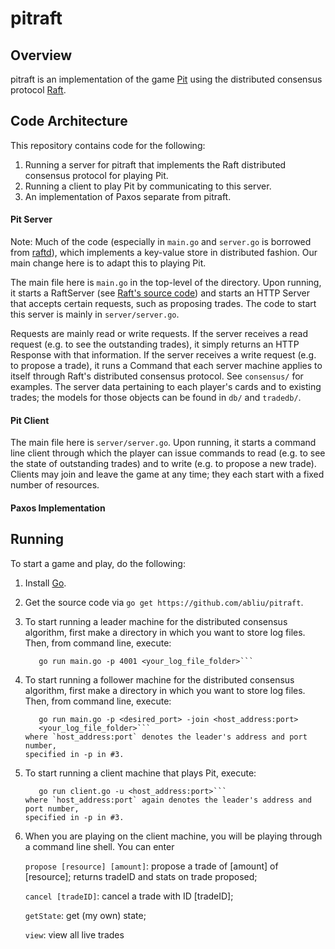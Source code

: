 pitraft
=====

## Overview

pitraft is an implementation of the game
[Pit](http://en.wikipedia.org/wiki/Pit_(game)) using the distributed consensus
protocol [Raft](https://ramcloud.stanford.edu/wiki/download/attachments/11370504/raft.pdf).

## Code Architecture

This repository contains code for the following:

1. Running a server for pitraft that implements the Raft distributed consensus
   protocol for playing Pit.
2. Running a client to play Pit by communicating to this server.
3. An implementation of Paxos separate from pitraft.

#### Pit Server

Note: Much of the code (especially in `main.go` and `server.go` is borrowed from
[raftd](https://github.com/goraft/raftd)), which implements a key-value store in
distributed fashion. Our main change here is to adapt this to playing Pit.

The main file here is `main.go` in the top-level of the directory. Upon running,
it starts a RaftServer (see [Raft's source
code](https://github.com/goraft/raft)) and starts an HTTP Server that accepts
certain requests, such as proposing trades. The code to start this server is
mainly in `server/server.go`.

Requests are mainly read or write requests. If the server receives a read
request (e.g. to see the outstanding trades), it simply returns an HTTP Response
with that information. If the server receives a write request (e.g. to propose a
trade), it runs a Command that each server machine applies to itself through
Raft's distributed consensus protocol. See `consensus/` for examples. The server
data pertaining to each player's cards and to existing trades; the models for
those objects can be found in `db/` and `tradedb/`.

#### Pit Client

The main file here is `server/server.go`. Upon running, it starts a command line
client through which the player can issue commands to read (e.g. to see the
state of outstanding trades) and to write (e.g. to propose a new trade). Clients
may join and leave the game at any time; they each start with a fixed number of
resources.

#### Paxos Implementation

## Running

To start a game and play, do the following:

1. Install [Go](http://golang.org/).
2. Get the source code via ```go get https://github.com/abliu/pitraft```.
3. To start running a leader machine for the distributed consensus algorithm,
   first make a directory in which you want to store log files. Then, from
   command line, execute:
   ```cd <pitraft_repo_folder>;
      go run main.go -p 4001 <your_log_file_folder>```
4. To start running a follower machine for the distributed consensus algorithm,
   first make a directory in which you want to store log files. Then, from
   command line, execute:
   ```cd <pitraft_repo_folder>;
      go run main.go -p <desired_port> -join <host_address:port>
      <your_log_file_folder>```
   where `host_address:port` denotes the leader's address and port number,
   specified in -p in #3.
5. To start running a client machine that plays Pit, execute:
   ```cd <pitraft_repo_folder>/client;
      go run client.go -u <host_address:port>```
   where `host_address:port` again denotes the leader's address and port number,
   specified in -p in #3.
6. When you are playing on the client machine, you will be playing through a
   command line shell. You can enter 

   ```propose [resource] [amount]```: propose a trade of [amount] of [resource]; returns tradeID and stats on trade proposed;

   ```cancel [tradeID]```: cancel a trade with ID [tradeID];

   ```getState```: get (my own) state;

   ```view```: view all live trades
